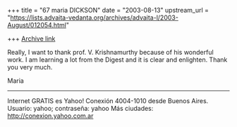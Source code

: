 +++
title = "67 maria DICKSON"
date = "2003-08-13"
upstream_url = "https://lists.advaita-vedanta.org/archives/advaita-l/2003-August/012054.html"

+++
[Archive link](https://lists.advaita-vedanta.org/archives/advaita-l/2003-August/012054.html)

Really, I want to thank prof. V. Krishnamurthy because
of his wonderful work. I am learning a lot from the
Digest and it is clear and enlighten.
Thank you very much.

Maria

------------
Internet GRATIS es Yahoo! Conexión
4004-1010 desde Buenos Aires. Usuario: yahoo; contraseña: yahoo
Más ciudades: http://conexion.yahoo.com.ar

